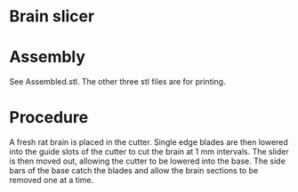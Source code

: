 # Brain slicer

# Assembly
See Assembled.stl.  The other three stl files are for printing.


# Procedure
A fresh rat brain is placed in the cutter. Single edge blades are then lowered into the guide slots of the cutter to cut the brain at 1 mm intervals. The slider is then moved out, allowing the cutter to be lowered into the base. The side bars of the base catch the blades and allow the brain sections to be removed one at a time.


